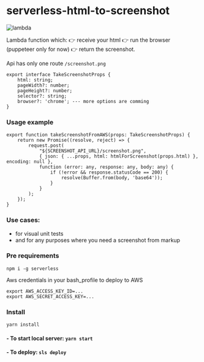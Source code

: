 # serverless-html-to-screenshot

![lambda](https://user-images.githubusercontent.com/2823336/52962782-d6a16580-33a6-11e9-84c0-3c143fca2e54.png)

Lambda function which:
    👉 receive your html 
    👉 run the browser (puppeteer only for now) 
    👉 return the screenshot.
    
Api has only one route `/screenshot.png`

```$xslt
export interface TakeScreenshotProps {
    html: string;
    pageWidth?: number;
    pageHeight?: number;
    selector?: string;
    browser?: 'chrome'; --- more options are comming 
}
```

### Usage example

```$xslt
export function takeScreenshotFromAWS(props: TakeScreenshotProps) {
    return new Promise((resolve, reject) => {
        request.post(
            "${SCREENSHOT_API_URL}/screenshot.png",
            { json: { ...props, html: htmlForScreenshot(props.html) }, encoding: null },
            function (error: any, response: any, body: any) {
                if (!error && response.statusCode == 200) {
                    resolve(Buffer.from(body, 'base64'));
                }
            }
        );
    });
}
```

### Use cases:
 - for visual unit tests
 - and for any purposes where you need a screenshot from markup

### Pre requirements
 ```npm i -g serverless```
 
 Aws credentials in your bash_profile to deploy to AWS
 ```
export AWS_ACCESS_KEY_ID=...
export AWS_SECRET_ACCESS_KEY=...
 ```
 
### Install 
```yarn install```

#### - To start local server: `yarn start`
#### - To deploy: `sls deploy`
